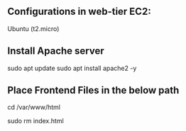 ## Configurations in web-tier EC2:
Ubuntu (t2.micro)

## Install Apache server
sudo apt update
sudo apt install apache2 -y

## Place Frontend Files in the below path
cd /var/www/html

sudo rm index.html
